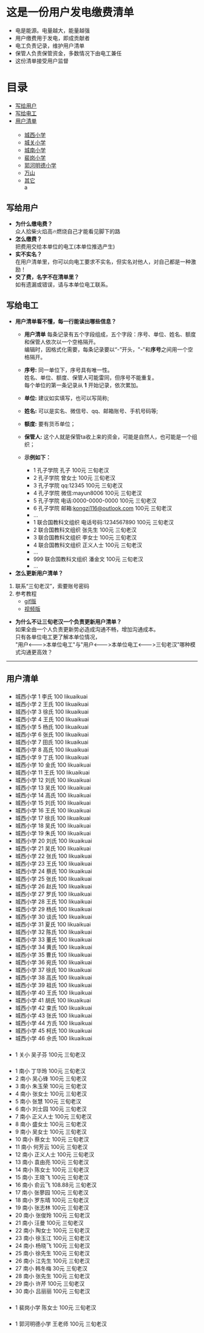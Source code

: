 # 这是一份用户发电缴费清单
- 电是能源。电量越大，能量越强
- 用户缴费用于发电，即成贡献者
- 电工负责记录，维护用户清单
- 保管人负责保管资金，多数情况下由电工兼任
- 这份清单接受用户监督
# 目录
<ul>
  <li><a href="#toContributions">写给用户</a></li>
  <li><a href="#toEditor">写给电工</a></li>
  <li><a href="#ListOfContributions">用户清单</a>
    <ul>
      <li><a href="#xixiao">城西小学</a></li>
      <li><a href="#guanxiao">城关小学</a></li>
      <li><a href="#nanxiao">城南小学</a></li>
      <li><a href="#peixiao">裴岗小学</a></li>
      <li><a href="#郭河明德小学">郭河明德小学</a></li>
      <li><a href="#万山">万山</a></li>
      <li><a href="#其它">其它</a></li>a
    </ul>
   </li>
 </ul>
 
## <a name="toContributions">写给用户</a>
- **为什么缴电费？**<br/>
众人拾柴火焰高🔥燃烧自己才能看见脚下的路<br/>
- **怎么缴费？**<br/>
把费用交给本单位的电工(本单位推选产生)<br/>
- **实不实名？**<br/>
在用户清单里，你可以向电工要求不实名，但实名对他人，对自己都是一种激励！<br/>
- **交了费，名字不在清单里？**<br/>
如有遗漏或错误，请与本单位电工联系。<br/>
## <a name="toEditor">写给电工</a>
- **用户清单看不懂，每一行能读出哪些信息？**<br/>
  - **用户清单** 每条记录有五个字段组成，五个字段：序号、单位、姓名、额度和保管人依次以一个空格隔开。<br/>
编辑时，因格式化需要，每条记录要以“-”开头，"-"和**序号**之间用一个空格隔开。<br/>
  - **序号:** 同一单位下，序号具有唯一性。<br/>
姓名、单位、额度、保管人可能雷同，但序号不能重复。<br/>
每个单位的第一条记录从 **1** 开始记录，依次累加。<br/>
  - **单位:** 建议如实填写，也可以写简称;<br/>
  - **姓名:** 可以是实名、微信号、qq、邮箱账号、手机号码等;<br/>
  - **额度:** 要有货币单位；<br/>
  - **保管人:** 这个人就是保管ta收上来的资金，可能是自然人，也可能是一个组织；<br/>

  - **示例如下：**
    - 1 孔子学院 孔子 100元 三旬老汉
    - 2 孔子学院 曾女士 100元 三旬老汉
    - 3 孔子学院 qq:12345 100元 三旬老汉
    - 4 孔子学院 微信:mayun8006 100元 三旬老汉
    - 5 孔子学院 电话:0000-0000-0000 100元 三旬老汉
    - 6 孔子学院 邮箱:kongzi116@outlook.com 100元 三旬老汉
    - ...
    - 1 联合国教科文组织 电话号码:1234567890 100元 三旬老汉<br/>
    - 2 联合国教科文组织 张先生 100元 三旬老汉<br/>
    - 3 联合国教科文组织 李女士 100元 三旬老汉<br/>
    - 4 联合国教科文组织 正义人士 100元 三旬老汉<br/>
    - ...
    - 999 联合国教科文组织 潘金文 100元 三旬老汉<br/>
    - ...
- **怎么更新用户清单？**<br/>
1. 联系“三旬老汉”，索要账号密码
2. 参考教程<br/>
   - [gif版](https://github.com/25thAssociation/LuJiang/blob/master/common/15183629789391518362961650.gif)
   - [视频版](http://v.youku.com/v_show/id_XMzM5NTQwNjg1Ng==.html?x&sharefrom=android&sharekey=42a726955348fa311977ddd20baadf339)

- **为什么不让三旬老汉一个负责更新用户清单？**<br/>
如果全由一个人负责更新势必造成沟通不畅，增加沟通成本。<br/>
只有各单位电工更了解本单位情况，<br/>
"用户<--->本单位电工"与"用户<--->本单位电工<--->三旬老汉"哪种模式沟通更高效？

----
## <a name="ListOfContributions">用户清单</a>
### <a name="xixiao"></a>
- 城西小学 1 李氏 100 likuaikuai
- 城西小学 2 王氏 100 likuaikuai
- 城西小学 3 徐氏 100 likuaikuai
- 城西小学 4 王氏 100 likuaikuai
- 城西小学 5 杨氏 100 likuaikuai
- 城西小学 6 张氏 100 likuaikuai
- 城西小学 7 田氏 100 likuaikuai
- 城西小学 8 高氏 100 likuaikuai
- 城西小学 9 丁氏 100 likuaikuai
- 城西小学 10 金氏 100 likuaikuai
- 城西小学 11 王氏 100 likuaikuai
- 城西小学 12 刘氏 100 likuaikuai
- 城西小学 13 吴氏 100 likuaikuai
- 城西小学 14 高氏 100 likuaikuai
- 城西小学 15 刘氏 100 likuaikuai
- 城西小学 16 王氏 100 likuaikuai
- 城西小学 17 徐氏 100 likuaikuai
- 城西小学 18 吴氏 100 likuaikuai
- 城西小学 19 朱氏 100 likuaikuai
- 城西小学 20 刘氏 100 likuaikuai
- 城西小学 21 吴氏 100 likuaikuai
- 城西小学 22 张氏 100 likuaikuai
- 城西小学 23 王氏 100 likuaikuai
- 城西小学 24 蔡氏 100 likuaikuai
- 城西小学 25 张氏 100 likuaikuai
- 城西小学 26 赵氏 100 likuaikuai
- 城西小学 27 罗氏 100 likuaikuai
- 城西小学 28 王氏 100 likuaikuai
- 城西小学 29 杨氏 100 likuaikuai
- 城西小学 30 谈氏 100 likuaikuai
- 城西小学 31 夏氏 100 likuaikuai
- 城西小学 32 陈氏 100 likuaikuai
- 城西小学 33 董氏 100 likuaikuai
- 城西小学 34 黄氏 100 likuaikuai
- 城西小学 35 曹氏 100 likuaikuai
- 城西小学 36 宛氏 100 likuaikuai
- 城西小学 37 徐氏 100 likuaikuai
- 城西小学 38 高氏 100 likuaikuai
- 城西小学 39 祖氏 100 likuaikuai
- 城西小学 40 王氏 100 likuaikuai
- 城西小学 41 胡氏 100 likuaikuai
- 城西小学 42 束氏 100 likuaikuai
- 城西小学 43 张氏 100 likuaikuai
- 城西小学 44 方氏 100 likuaikuai
- 城西小学 45 柯氏 100 likuaikuai
- 城西小学 46 佘氏 100 likuaikuai
### <a name="guanxiao"></a>
- 1 关小 吴子芬 100元 三旬老汉
### <a name="nanxiao"></a>
- 1 南小 丁华玲 100元 三旬老汉
- 2 南小 吴心锋 100元 三旬老汉
- 3 南小 朱玉荣 100元 三旬老汉
- 4 南小 张女士 100元 三旬老汉
- 5 南小 张慧 100元 三旬老汉
- 6 南小 刘士园 100元 三旬老汉
- 7 南小 正义人士 100元 三旬老汉
- 8 南小 盛女士 100元 三旬老汉
- 9 南小 吴女士 100元 三旬老汉
- 10 南小 蔡女士 100元 三旬老汉
- 11 南小 何芳云 100元 三旬老汉
- 12 南小 正义人士 100元 三旬老汉
- 13 南小 袁由亮 100元 三旬老汉
- 14 南小 陈女士 100元 三旬老汉
- 15 南小 王晓飞 100元 三旬老汉
- 16 南小 俞云飞 108.88元 三旬老汉
- 17 南小 张蓼园 100元 三旬老汉
- 18 南小 罗东晴 100元 三旬老汉
- 19 南小 张志林 100元 三旬老汉
- 20 南小 张俊玲 100元 三旬老汉
- 21 南小 汪曼 100元 三旬老汉
- 22 南小 陶女士 100元 三旬老汉
- 23 南小 徐玉江 100元 三旬老汉
- 24 南小 杨晓飞 100元 三旬老汉
- 25 南小 徐先生 100元 三旬老汉
- 26 南小 江先生 100元 三旬老汉
- 27 南小 韩冬梅 30元 三旬老汉
- 28 南小 张先生 100元 三旬老汉
- 29 南小 许芹 100元 三旬老汉
- 30 南小 吕丽丽 100元 三旬老汉
### <a name="peixiao"></a>
- 1 裴岗小学 陈女士 100元 三旬老汉
### <a name="郭河明德小学"></a>
- 1 郭河明德小学 王老师 100元 三旬老汉
### <a name="万山"></a>
### <a name=" "></a>
### <a name="其它"></a>

